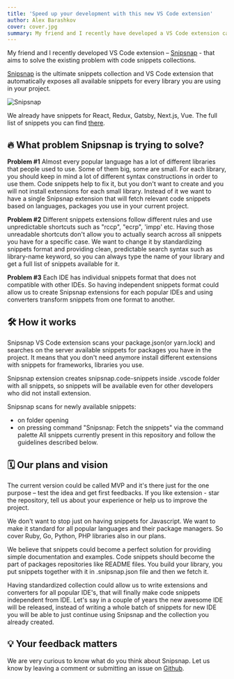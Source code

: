 ```yaml
---
title: 'Speed up your development with this new VS Code extension'
author: Alex Barashkov
cover: cover.jpg
summary: My friend and I recently have developed a VS Code extension called Snipsnap. We see it as a solution to the existing problem with code snippets collections.
---
```


My friend and I recently developed VS Code extension – [Snipsnap](https://github.com/snipsnapdev/snipsnap) - that aims to solve the existing problem with code snippets collections.

[Snipsnap](https://github.com/snipsnapdev/snipsnap) is the ultimate snippets collection and VS Code extension that automatically exposes all available snippets for every library you are using in your project.

![Snipsnap](snipsnap.gif)

We already have snippets for React, Redux, Gatsby, Next.js, Vue. The full list of snippets you can find [there](https://github.com/snipsnapdev/snipsnap/tree/master/snippets/javascript).

## 🔥 What problem Snipsnap is trying to solve?

**Problem #1**
Almost every popular language has a lot of different libraries that people used to use. Some of them big, some are small. For each library, you should keep in mind a lot of different syntax constructions in order to use them. Code snippets help to fix it, but you don't want to create and you will not install extensions for each small library. Instead of it we want to have a single Snipsnap extension that will fetch relevant code snippets based on languages, packages you use in your current project.

**Problem #2**
Different snippets extensions follow different rules and use unpredictable shortcuts such as "rccp", "ecrp", 'impp' etc. Having those unreadable shortcuts don't allow you to actually search across all snippets you have for a specific case. We want to change it by standardizing snippets format and providing clean, predictable search syntax such as library-name keyword, so you can always type the name of your library and get a full list of snippets available for it.

**Problem #3**
Each IDE has individual snippets format that does not compatible with other IDEs. So having independent snippets format could allow us to create Snipsnap extensions for each popular IDEs and using converters transform snippets from one format to another.

## 🛠️ How it works

Snipsnap VS Code extension scans your package.json(or yarn.lock) and searches on the server available snippets for packages you have in the project. It means that you don't need anymore install different extensions with snippets for frameworks, libraries you use.

Snipsnap extension creates snipsnap.code-snippets inside .vscode folder with all snippets, so snippets will be available even for other developers who did not install extension.

Snipsnap scans for newly available snippets:

- on folder opening
- on pressing command "Snipsnap: Fetch the snippets" via the command palette All snippets currently present in this repository and follow the guidelines described below.

## 🗓️ Our plans and vision

The current version could be called MVP and it's there just for the one purpose – test the idea and get first feedbacks. If you like extension - star the repository, tell us about your experience or help us to improve the project.

We don't want to stop just on having snippets for Javascript. We want to make it standard for all popular languages and their package managers. So cover Ruby, Go, Python, PHP libraries also in our plans.

We believe that snippets could become a perfect solution for providing simple documentation and examples. Code snippets should become the part of packages repositories like README files. You build your library, you put snippets together with it in .snipsnap.json file and then we fetch it.

Having standardized collection could allow us to write extensions and converters for all popular IDE's, that will finally make code snippets independent from IDE. Let's say in a couple of years the new awesome IDE will be released, instead of writing a whole batch of snippets for new IDE you will be able to just continue using Snipsnap and the collection you already created.

## 💡 Your feedback matters

We are very curious to know what do you think about Snipsnap. Let us know by leaving a comment or submitting an issue on [Github](https://github.com/snipsnapdev/snipsnap).
